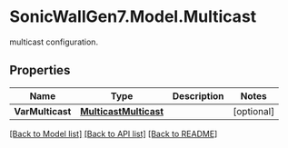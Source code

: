 # SonicWallGen7.Model.Multicast
multicast configuration.

## Properties

Name | Type | Description | Notes
------------ | ------------- | ------------- | -------------
**VarMulticast** | [**MulticastMulticast**](MulticastMulticast.md) |  | [optional] 

[[Back to Model list]](../README.md#documentation-for-models) [[Back to API list]](../README.md#documentation-for-api-endpoints) [[Back to README]](../README.md)

